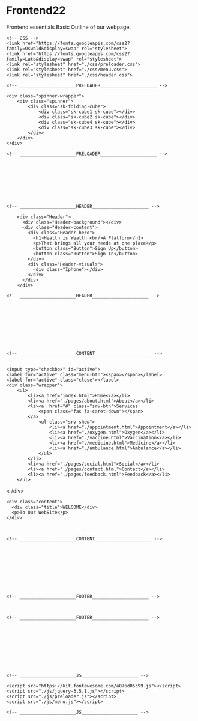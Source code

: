 # Frontend22
Frontend essentials
Basic Outline of our webpage.<br>



<!DOCTYPE html>
<html>

<head>
	<meta charset="utf-8">
	<meta http-equiv="x-ua-compatible" content="ie=edge">
	<title>Home</title>
	<meta name="description" content="">
	<meta name="viewport" content="width=device-width, initial-scale=1">
	<link rel="shortcut icon" type="image/x-icon" href="./data/favicon.ico">
	
	<!-- CSS -->
	<link href="https://fonts.googleapis.com/css2?family=Oswald&display=swap" rel="stylesheet">
	<link href="https://fonts.googleapis.com/css2?family=Lato&display=swap" rel="stylesheet">
	<link rel="stylesheet" href="./css/preloader.css">
	<link rel="stylesheet" href="./css/menu.css">
	<link rel="stylesheet" href="./css/header.css">

</head>

<body>

	<!-- _____________________PRELOADER_____________________ -->
	
	<div class="spinner-wrapper">
		<div class="spinner">
			<div class="sk-folding-cube">
				<div class="sk-cube1 sk-cube"></div>
				<div class="sk-cube2 sk-cube"></div>
				<div class="sk-cube4 sk-cube"></div>
				<div class="sk-cube3 sk-cube"></div>
			</div>
		</div>
	</div>
	
	<!-- _____________________PRELOADER_____________________ -->
	
	
	
	
	
	
	
	

	<!-- _____________________HEADER_____________________ -->
	
		<div class="Header">
		  <div class="Header-background"></div>
		  <div class="Header-content">
			<div class="Header-hero">
			  <h1>Health is Wealth <br/>A Platform</h1>
			  <p>That brings all your needs at one place</p>
			  <button class="Button">Sign Up</button>
			  <button class="Button">Sign In</button>
			</div>
			<div class="Header-visuals">
			  <div class="Iphone"></div>
			</div>
		  </div>
		</div>
	
	<!-- _____________________HEADER_____________________ -->
	
	
	
	
	
	
	
	
	

	<!-- _____________________CONTENT_____________________ -->
	

    <input type="checkbox" id="active">
    <label for="active" class="menu-btn"><span></span></label>
    <label for="active" class="close"></label>
    <div class="wrapper">
		<ul>
			<li><a href="index.html">Home</a></li>
			<li><a href="./pages/about.html">About</a></li>
			<li><a  href="#" class="srv-btn">Services
				<span class="fas fa-caret-down"></span>
			</a>
				<ul class="srv-show">
					<li><a href="./appointment.html">Appointment</a></li>
					<li><a href="./oxygen.html">Oxygen</a></li>
					<li><a href="./vaccine.html">Vaccination</a></li>
					<li><a href="./medicine.html">Medicine</a></li>
					<li><a href="./ambulance.html">Ambulance</a></li>
				</ul>
			</li>
			<li><a href="./pages/social.html">Social</a></li>
			<li><a href="./pages/contact.html">Contact</a></li>
			<li><a href="./pages/feedback.html">Feedback</a></li>
		</ul>
<	/div>

	<div class="content">
      <div class="title">WELCOME</div>
	  <p>To Our WebSite</p>
	</div>


		
	<!-- _____________________CONTENT_____________________ -->
	
	
	
	
	
	
	
	
	

	<!-- _____________________FOOTER_____________________ -->
	
	
	
	<!-- _____________________FOOTER_____________________ -->
	
	
	
	
	
	
	
	
	

	<!-- _____________________JS_____________________ -->
	
	<script src="https://kit.fontawesome.com/a076d05399.js"></script>
	<script src="./js/jquery-3.5.1.js"></script>
	<script src="./js/preloader.js"></script>
	<script src="./js/menu.js"></script>
	
	<!-- _____________________JS_____________________ -->
	
</body>

</html>
